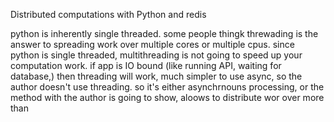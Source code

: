 Distributed computations with Python and redis

python is inherently single threaded.
some people thingk threwading is the answer to spreading work over multiple cores or multiple cpus. since python is single threaded, multithreading is not going to speed up your computation work.
if app is IO bound (like running API, waiting for database,) then threading will work, much simpler to use async, so the author doesn't use threading.
so it's either asynchrnouns processing, or the method with the author is going to show, aloows to distribute wor over more than